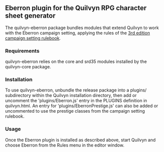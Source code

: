 ## Eberron plugin for the Quilvyn RPG character sheet generator

The quilvyn-eberron package bundles modules that extend Quilvyn to work with
the Eberron campaign setting, applying the rules of the
<a href="https://www.dmsguild.com/product/28474/Eberron-Campaign-Setting-3e">3rd edition campaign setting rulebook</a>.

### Requirements

quilvyn-eberron relies on the core and srd35 modules installed by the
quilvyn-core package.

### Installation

To use quilvyn-eberron, unbundle the release package into a plugins/
subdirectory within the Quilvyn installation directory, then add or uncomment
the 'plugins/Eberron.js' entry in the PLUGINS definition in quilvyn.html. An
entry for 'plugins/EberronPrestige.js' can also be added or uncommented to use
the prestige classes from the campaign setting rulebook. 

### Usage

Once the Eberron plugin is installed as described above, start Quilvyn and
choose Eberron from the Rules menu in the editor window.
